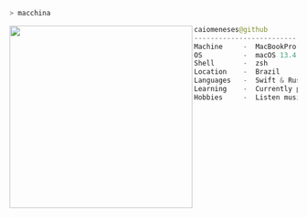 ```zsh
> macchina
```

<img align="left" src="https://pbs.twimg.com/media/EdEp4C7WsAEemmC?format=png&name=small" width="320"/>

```swift
caiomeneses@github
-------------------------
Machine     -  MacBookPro M1 2020
OS          -  macOS 13.4.1 Ventura
Shell       -  zsh
Location    -  Brazil
Languages   -  Swift & Rust
Learning    -  Currently procratinating
Hobbies     -  Listen music and gaming
```
